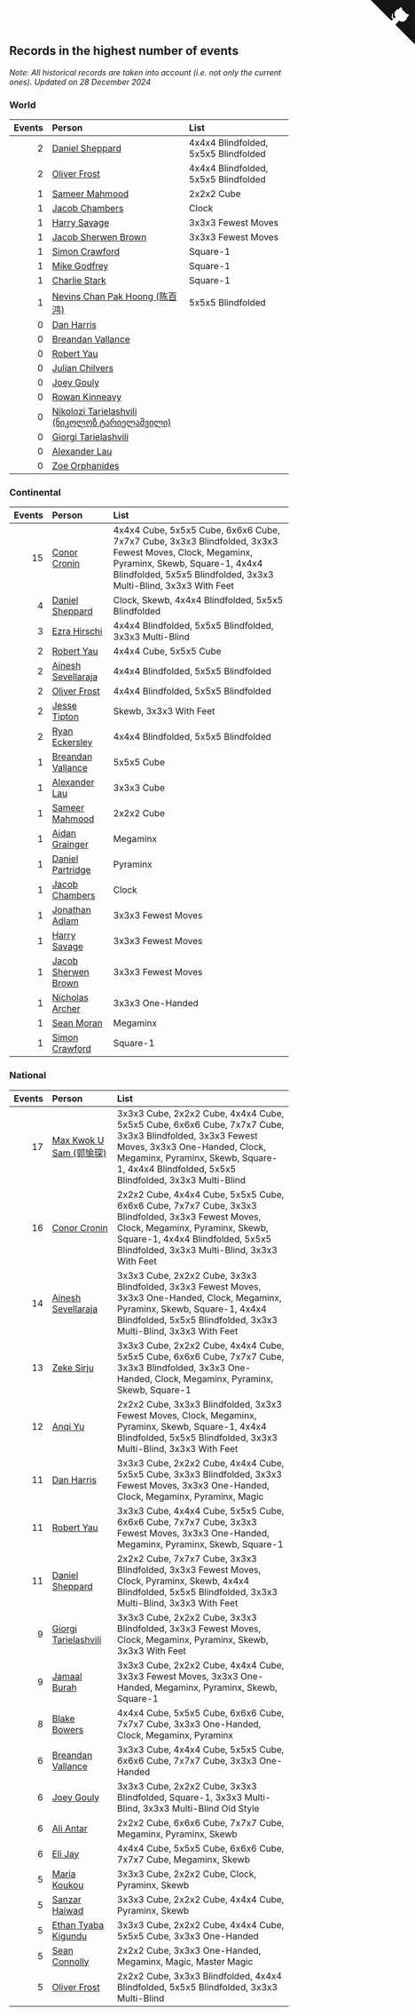 ## Records in the highest number of events

*Note: All historical records are taken into account (i.e. not only the current ones).*
*Updated on 28 December 2024*


### World

| Events | Person | List |
| ---: | :--- | :--- |
| 2 | [Daniel Sheppard](https://www.worldcubeassociation.org/persons/2009SHEP01) | 4x4x4 Blindfolded, 5x5x5 Blindfolded |
| 2 | [Oliver Frost](https://www.worldcubeassociation.org/persons/2012FROS01) | 4x4x4 Blindfolded, 5x5x5 Blindfolded |
| 1 | [Sameer Mahmood](https://www.worldcubeassociation.org/persons/2013MAHM02) | 2x2x2 Cube |
| 1 | [Jacob Chambers](https://www.worldcubeassociation.org/persons/2017CHAM09) | Clock |
| 1 | [Harry Savage](https://www.worldcubeassociation.org/persons/2013SAVA01) | 3x3x3 Fewest Moves |
| 1 | [Jacob Sherwen Brown](https://www.worldcubeassociation.org/persons/2022BROW01) | 3x3x3 Fewest Moves |
| 1 | [Simon Crawford](https://www.worldcubeassociation.org/persons/2008CRAW01) | Square-1 |
| 1 | [Mike Godfrey](https://www.worldcubeassociation.org/persons/2004GODF01) | Square-1 |
| 1 | [Charlie Stark](https://www.worldcubeassociation.org/persons/2014STAR05) | Square-1 |
| 1 | [Nevins Chan Pak Hoong (陈百鸿)](https://www.worldcubeassociation.org/persons/2010CHAN20) | 5x5x5 Blindfolded |
| 0 | [Dan Harris](https://www.worldcubeassociation.org/persons/2003HARR01) |  |
| 0 | [Breandan Vallance](https://www.worldcubeassociation.org/persons/2007VALL01) |  |
| 0 | [Robert Yau](https://www.worldcubeassociation.org/persons/2009YAUR01) |  |
| 0 | [Julian Chilvers](https://www.worldcubeassociation.org/persons/1982CHIL01) |  |
| 0 | [Joey Gouly](https://www.worldcubeassociation.org/persons/2007GOUL01) |  |
| 0 | [Rowan Kinneavy](https://www.worldcubeassociation.org/persons/2008KINN01) |  |
| 0 | [Nikolozi Tarielashvili (ნიკოლოზ ტარიელაშვილი)](https://www.worldcubeassociation.org/persons/2013TARI02) |  |
| 0 | [Giorgi Tarielashvili](https://www.worldcubeassociation.org/persons/2013TARI01) |  |
| 0 | [Alexander Lau](https://www.worldcubeassociation.org/persons/2011LAUA01) |  |
| 0 | [Zoe Orphanides](https://www.worldcubeassociation.org/persons/2013ORPH01) |  |

### Continental

| Events | Person | List |
| ---: | :--- | :--- |
| 15 | [Conor Cronin](https://www.worldcubeassociation.org/persons/2013CRON01) | 4x4x4 Cube, 5x5x5 Cube, 6x6x6 Cube, 7x7x7 Cube, 3x3x3 Blindfolded, 3x3x3 Fewest Moves, Clock, Megaminx, Pyraminx, Skewb, Square-1, 4x4x4 Blindfolded, 5x5x5 Blindfolded, 3x3x3 Multi-Blind, 3x3x3 With Feet |
| 4 | [Daniel Sheppard](https://www.worldcubeassociation.org/persons/2009SHEP01) | Clock, Skewb, 4x4x4 Blindfolded, 5x5x5 Blindfolded |
| 3 | [Ezra Hirschi](https://www.worldcubeassociation.org/persons/2019HIRS01) | 4x4x4 Blindfolded, 5x5x5 Blindfolded, 3x3x3 Multi-Blind |
| 2 | [Robert Yau](https://www.worldcubeassociation.org/persons/2009YAUR01) | 4x4x4 Cube, 5x5x5 Cube |
| 2 | [Ainesh Sevellaraja](https://www.worldcubeassociation.org/persons/2012SEVE01) | 4x4x4 Blindfolded, 5x5x5 Blindfolded |
| 2 | [Oliver Frost](https://www.worldcubeassociation.org/persons/2012FROS01) | 4x4x4 Blindfolded, 5x5x5 Blindfolded |
| 2 | [Jesse Tipton](https://www.worldcubeassociation.org/persons/2014TIPT01) | Skewb, 3x3x3 With Feet |
| 2 | [Ryan Eckersley](https://www.worldcubeassociation.org/persons/2019ECKE02) | 4x4x4 Blindfolded, 5x5x5 Blindfolded |
| 1 | [Breandan Vallance](https://www.worldcubeassociation.org/persons/2007VALL01) | 5x5x5 Cube |
| 1 | [Alexander Lau](https://www.worldcubeassociation.org/persons/2011LAUA01) | 3x3x3 Cube |
| 1 | [Sameer Mahmood](https://www.worldcubeassociation.org/persons/2013MAHM02) | 2x2x2 Cube |
| 1 | [Aidan Grainger](https://www.worldcubeassociation.org/persons/2018GRAI01) | Megaminx |
| 1 | [Daniel Partridge](https://www.worldcubeassociation.org/persons/2022PART02) | Pyraminx |
| 1 | [Jacob Chambers](https://www.worldcubeassociation.org/persons/2017CHAM09) | Clock |
| 1 | [Jonathan Adlam](https://www.worldcubeassociation.org/persons/2009ADLA01) | 3x3x3 Fewest Moves |
| 1 | [Harry Savage](https://www.worldcubeassociation.org/persons/2013SAVA01) | 3x3x3 Fewest Moves |
| 1 | [Jacob Sherwen Brown](https://www.worldcubeassociation.org/persons/2022BROW01) | 3x3x3 Fewest Moves |
| 1 | [Nicholas Archer](https://www.worldcubeassociation.org/persons/2020ARCH01) | 3x3x3 One-Handed |
| 1 | [Sean Moran](https://www.worldcubeassociation.org/persons/2016MORA24) | Megaminx |
| 1 | [Simon Crawford](https://www.worldcubeassociation.org/persons/2008CRAW01) | Square-1 |

### National

| Events | Person | List |
| ---: | :--- | :--- |
| 17 | [Max Kwok U Sam (郭愉琛)](https://www.worldcubeassociation.org/persons/2018SAMK01) | 3x3x3 Cube, 2x2x2 Cube, 4x4x4 Cube, 5x5x5 Cube, 6x6x6 Cube, 7x7x7 Cube, 3x3x3 Blindfolded, 3x3x3 Fewest Moves, 3x3x3 One-Handed, Clock, Megaminx, Pyraminx, Skewb, Square-1, 4x4x4 Blindfolded, 5x5x5 Blindfolded, 3x3x3 Multi-Blind |
| 16 | [Conor Cronin](https://www.worldcubeassociation.org/persons/2013CRON01) | 2x2x2 Cube, 4x4x4 Cube, 5x5x5 Cube, 6x6x6 Cube, 7x7x7 Cube, 3x3x3 Blindfolded, 3x3x3 Fewest Moves, Clock, Megaminx, Pyraminx, Skewb, Square-1, 4x4x4 Blindfolded, 5x5x5 Blindfolded, 3x3x3 Multi-Blind, 3x3x3 With Feet |
| 14 | [Ainesh Sevellaraja](https://www.worldcubeassociation.org/persons/2012SEVE01) | 3x3x3 Cube, 2x2x2 Cube, 3x3x3 Blindfolded, 3x3x3 Fewest Moves, 3x3x3 One-Handed, Clock, Megaminx, Pyraminx, Skewb, Square-1, 4x4x4 Blindfolded, 5x5x5 Blindfolded, 3x3x3 Multi-Blind, 3x3x3 With Feet |
| 13 | [Zeke Sirju](https://www.worldcubeassociation.org/persons/2022SIRJ01) | 3x3x3 Cube, 2x2x2 Cube, 4x4x4 Cube, 5x5x5 Cube, 6x6x6 Cube, 7x7x7 Cube, 3x3x3 Blindfolded, 3x3x3 One-Handed, Clock, Megaminx, Pyraminx, Skewb, Square-1 |
| 12 | [Anqi Yu](https://www.worldcubeassociation.org/persons/2018YUAN02) | 2x2x2 Cube, 3x3x3 Blindfolded, 3x3x3 Fewest Moves, Clock, Megaminx, Pyraminx, Skewb, Square-1, 4x4x4 Blindfolded, 5x5x5 Blindfolded, 3x3x3 Multi-Blind, 3x3x3 With Feet |
| 11 | [Dan Harris](https://www.worldcubeassociation.org/persons/2003HARR01) | 3x3x3 Cube, 2x2x2 Cube, 4x4x4 Cube, 5x5x5 Cube, 3x3x3 Blindfolded, 3x3x3 Fewest Moves, 3x3x3 One-Handed, Clock, Megaminx, Pyraminx, Magic |
| 11 | [Robert Yau](https://www.worldcubeassociation.org/persons/2009YAUR01) | 3x3x3 Cube, 4x4x4 Cube, 5x5x5 Cube, 6x6x6 Cube, 7x7x7 Cube, 3x3x3 Fewest Moves, 3x3x3 One-Handed, Megaminx, Pyraminx, Skewb, Square-1 |
| 11 | [Daniel Sheppard](https://www.worldcubeassociation.org/persons/2009SHEP01) | 2x2x2 Cube, 7x7x7 Cube, 3x3x3 Blindfolded, 3x3x3 Fewest Moves, Clock, Pyraminx, Skewb, 4x4x4 Blindfolded, 5x5x5 Blindfolded, 3x3x3 Multi-Blind, 3x3x3 With Feet |
| 9 | [Giorgi Tarielashvili](https://www.worldcubeassociation.org/persons/2013TARI01) | 3x3x3 Cube, 2x2x2 Cube, 3x3x3 Blindfolded, 3x3x3 Fewest Moves, Clock, Megaminx, Pyraminx, Skewb, 3x3x3 With Feet |
| 9 | [Jamaal Burah](https://www.worldcubeassociation.org/persons/2017BURA01) | 3x3x3 Cube, 2x2x2 Cube, 4x4x4 Cube, 3x3x3 Fewest Moves, 3x3x3 One-Handed, Megaminx, Pyraminx, Skewb, Square-1 |
| 8 | [Blake Bowers](https://www.worldcubeassociation.org/persons/2010BOWE01) | 4x4x4 Cube, 5x5x5 Cube, 6x6x6 Cube, 7x7x7 Cube, 3x3x3 One-Handed, Clock, Megaminx, Pyraminx |
| 6 | [Breandan Vallance](https://www.worldcubeassociation.org/persons/2007VALL01) | 3x3x3 Cube, 4x4x4 Cube, 5x5x5 Cube, 6x6x6 Cube, 7x7x7 Cube, 3x3x3 One-Handed |
| 6 | [Joey Gouly](https://www.worldcubeassociation.org/persons/2007GOUL01) | 3x3x3 Cube, 2x2x2 Cube, 3x3x3 Blindfolded, Square-1, 3x3x3 Multi-Blind, 3x3x3 Multi-Blind Old Style |
| 6 | [Ali Antar](https://www.worldcubeassociation.org/persons/2019ANTA02) | 2x2x2 Cube, 6x6x6 Cube, 7x7x7 Cube, Megaminx, Pyraminx, Skewb |
| 6 | [Eli Jay](https://www.worldcubeassociation.org/persons/2014JAYE01) | 4x4x4 Cube, 5x5x5 Cube, 6x6x6 Cube, 7x7x7 Cube, Megaminx, Skewb |
| 5 | [Maria Koukou](https://www.worldcubeassociation.org/persons/2013KOUK01) | 3x3x3 Cube, 2x2x2 Cube, Clock, Pyraminx, Skewb |
| 5 | [Sanzar Haiwad](https://www.worldcubeassociation.org/persons/2015HAIW01) | 3x3x3 Cube, 2x2x2 Cube, 4x4x4 Cube, Pyraminx, Skewb |
| 5 | [Ethan Tyaba Kigundu](https://www.worldcubeassociation.org/persons/2023TTYA01) | 3x3x3 Cube, 2x2x2 Cube, 4x4x4 Cube, 5x5x5 Cube, 3x3x3 One-Handed |
| 5 | [Sean Connolly](https://www.worldcubeassociation.org/persons/2004CONN01) | 2x2x2 Cube, 3x3x3 One-Handed, Megaminx, Magic, Master Magic |
| 5 | [Oliver Frost](https://www.worldcubeassociation.org/persons/2012FROS01) | 2x2x2 Cube, 3x3x3 Blindfolded, 4x4x4 Blindfolded, 5x5x5 Blindfolded, 3x3x3 Multi-Blind |


<a href="https://github.com/simonkellly/wca_statistics_uk" class="github-corner" aria-label="View source on Github"><svg width="80" height="80" viewBox="0 0 250 250" style="fill:#151513; color:#fff; position: absolute; top: 0; border: 0; right: 0;" aria-hidden="true"><path d="M0,0 L115,115 L130,115 L142,142 L250,250 L250,0 Z"></path><path d="M128.3,109.0 C113.8,99.7 119.0,89.6 119.0,89.6 C122.0,82.7 120.5,78.6 120.5,78.6 C119.2,72.0 123.4,76.3 123.4,76.3 C127.3,80.9 125.5,87.3 125.5,87.3 C122.9,97.6 130.6,101.9 134.4,103.2" fill="currentColor" style="transform-origin: 130px 106px;" class="octo-arm"></path><path d="M115.0,115.0 C114.9,115.1 118.7,116.5 119.8,115.4 L133.7,101.6 C136.9,99.2 139.9,98.4 142.2,98.6 C133.8,88.0 127.5,74.4 143.8,58.0 C148.5,53.4 154.0,51.2 159.7,51.0 C160.3,49.4 163.2,43.6 171.4,40.1 C171.4,40.1 176.1,42.5 178.8,56.2 C183.1,58.6 187.2,61.8 190.9,65.4 C194.5,69.0 197.7,73.2 200.1,77.6 C213.8,80.2 216.3,84.9 216.3,84.9 C212.7,93.1 206.9,96.0 205.4,96.6 C205.1,102.4 203.0,107.8 198.3,112.5 C181.9,128.9 168.3,122.5 157.7,114.1 C157.9,116.9 156.7,120.9 152.7,124.9 L141.0,136.5 C139.8,137.7 141.6,141.9 141.8,141.8 Z" fill="currentColor" class="octo-body"></path></svg></a><style>.github-corner:hover .octo-arm{animation:octocat-wave 560ms ease-in-out}@keyframes octocat-wave{0%,100%{transform:rotate(0)}20%,60%{transform:rotate(-25deg)}40%,80%{transform:rotate(10deg)}}@media (max-width:500px){.github-corner:hover .octo-arm{animation:none}.github-corner .octo-arm{animation:octocat-wave 560ms ease-in-out}}</style>
